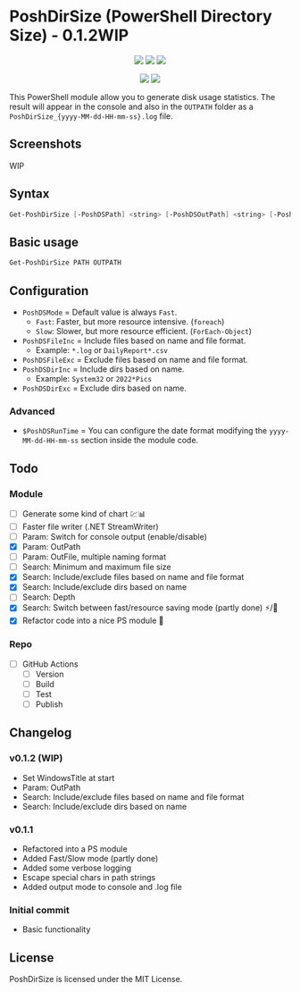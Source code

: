 # PoshDirSize (PowerShell Directory Size) -  0.1.2WIP

<p align="center">
  <a href="https://github.com/Kinsiinoo/PoshDirSize"><img src="https://img.shields.io/github/languages/top/kinsiinoo/poshdirsize?style=for-the-badge"></a>
  <a href="https://github.com/Kinsiinoo/PoshDirSize"><img src="https://img.shields.io/github/languages/code-size/kinsiinoo/poshdirsize?style=for-the-badge"></a>
  <a href="https://github.com/Kinsiinoo/PoshDirSize"><img src="https://img.shields.io/github/license/kinsiinoo/poshdirsize?style=for-the-badge"></a>
</p>

<p align="center">
  <a href="https://github.com/Kinsiinoo/PoshDirSize/releases/"><img src="https://img.shields.io/github/v/release/kinsiinoo/poshdirsize?style=for-the-badge"></a>
  <a href="https://github.com/Kinsiinoo/PoshDirSize"><img src="https://img.shields.io/github/last-commit/kinsiinoo/poshdirsize?style=for-the-badge"></a>
</p>

This PowerShell module allow you to generate disk usage statistics.
The result will appear in the console and also in the `OUTPATH` folder as a `PoshDirSize_{yyyy-MM-dd-HH-mm-ss}.log` file.

## Screenshots

WIP

## Syntax

```PowerShell
Get-PoshDirSize [-PoshDSPath] <string> [-PoshDSOutPath] <string> [-PoshDSMode {Fast | Slow}] [-PoshDSFileInc <string>] [-PoshDSFileExc <string>] [-PoshDSDirInc <string>] [-PoshDSDirExc <string>]  [<CommonParameters>]
```

## Basic usage

```PowerShell
Get-PoshDirSize PATH OUTPATH
```

## Configuration

* `PoshDSMode` = Default value is always `Fast`.
  * `Fast`: Faster, but more resource intensive. (`foreach`)
  * `Slow`: Slower, but more resource efficient. (`ForEach-Object`)
* `PoshDSFileInc` = Include files based on name and file format.
  * Example: `*.log` or `DailyReport*.csv`
* `PoshDSFileExc` = Exclude files based on name and file format.
* `PoshDSDirInc` = Include dirs based on name.
  * Example: `System32` or `2022*Pics`
* `PoshDSDirExc` = Exclude dirs based on name.

### Advanced

* `$PoshDSRunTime` = You can configure the date format modifying the `yyyy-MM-dd-HH-mm-ss` section inside the module code.

## Todo

### Module

* [ ] Generate some kind of chart :chart::bar_chart:
* [ ] Faster file writer (.NET StreamWriter)
* [ ] Param: Switch for console output (enable/disable)
* [x] Param: OutPath
* [ ] Param: OutFile, multiple naming format
* [ ] Search: Minimum and maximum file size
* [X] Search: Include/exclude files based on name and file format
* [X] Search: Include/exclude dirs based on name
* [ ] Search: Depth
* [x] Search: Switch between fast/resource saving mode (partly done) :zap:/:deciduous_tree:
* [x] Refactor code into a nice PS module :eyes:

### Repo

* [ ] GitHub Actions
  * [ ] Version
  * [ ] Build
  * [ ] Test
  * [ ] Publish

## Changelog

### **v0.1.2 (WIP)**

* Set WindowsTitle at start
* Param: OutPath
* Search: Include/exclude files based on name and file format
* Search: Include/exclude dirs based on name

### v0.1.1

* Refactored into a PS module
* Added Fast/Slow mode (partly done)
* Added some verbose logging
* Escape special chars in path strings
* Added output mode to console and .log file

### Initial commit

* Basic functionality

## License

PoshDirSize is licensed under the MIT License.
